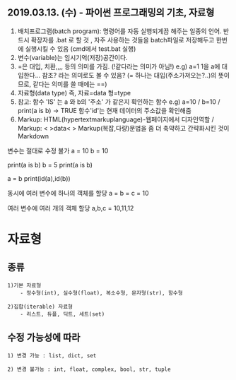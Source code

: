 ## 2019.03.13. (수) - 파이썬 프로그래밍의 기초, 자료형
1. 배치프로그램(batch program): 명령어를 자동 실행되게끔 해주는 일종의 언어.
   반드시 확장자를 .bat 로 할 것 , 자주 사용하는 것들을 batch파일로 저장해두고 한번에 실행시킬 수 있음 (cmd에서 test.bat 실행)
2. 변수(variable)는 임시기억(저장)공간이다.
3. =은 대입, 치환,,,, 등의 의미를 가짐. (!같다라는 의미가 아님!)  e.g) a=1 1을 a에 대입한다... 참조? 라는 의미로도 볼 수 있음? (= 하나는 대입(주소가져오는?..)의 뜻이므로, 같다는 의미를 쓸 때에는 ==)
4. 자료형(data type) 즉, 자료=data 형=type
5. 참고: 함수 'IS' 는 a 와 b의 '주소' 가 같은지 확인하는 함수  e.g) a=10 / b=10 / print(a is b) -> TRUE
        함수'id'는 현재 데이터의 주소값을 확인해줌
6. Markup: HTML(hypertextmarkuplanguage)-웹페이지에서 디자인역할 / Markup: < >data< >   Markup(복잡,다량)문법을 좀 더 축약하고 간략화시킨 것이 Markdown

변수는 절대로 수정 불가
a = 10
b = 10

print(a is b)
b = 5
print(a is b)

a = b
print(id(a),id(b))

동시에 여러 변수에 하나의 객체를 할당
a = b = c = 10

여러 변수에 여러 개의 객체 할당
a,b,c = 10,11,12

# 자료형

## 종류

    1)기본 자료형
        - 정수형(int), 실수형(float), 복소수형, 문자형(str), 함수형
        
    2)집합(iterable) 자료형
        - 리스트, 듀플, 딕트, 세트(set)
        
## 수정 가능성에 따라

    1) 변경 가능 : list, dict, set
    
    2) 변경 불가능 : int, float, complex, bool, str, tuple
    
    
